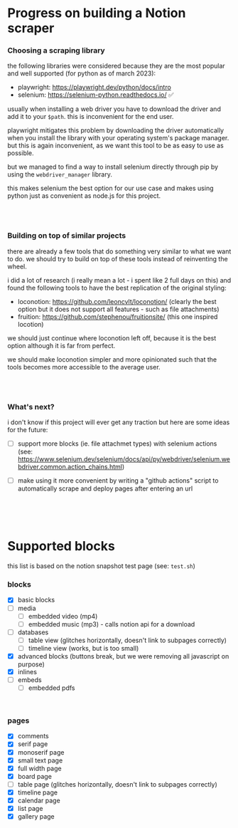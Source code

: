 # Progress on building a Notion scraper

### Choosing a scraping library

the following libraries were considered because they are the most popular and well supported (for python as of march 2023):

-   playwright: https://playwright.dev/python/docs/intro
-   selenium: https://selenium-python.readthedocs.io/ ✅

usually when installing a web driver you have to download the driver and add it to your `$path`. this is inconvenient for the end user.

playwright mitigates this problem by downloading the driver automatically when you install the library with your operating system's package manager. but this is again inconvenient, as we want this tool to be as easy to use as possible.

but we managed to find a way to install selenium directly through pip by using the `webdriver_manager` library.

this makes selenium the best option for our use case and makes using python just as convenient as node.js for this project.

<br><br>

### Building on top of similar projects

there are already a few tools that do something very similar to what we want to do. we should try to build on top of these tools instead of reinventing the wheel.

i did a lot of research (i really mean a lot - i spent like 2 full days on this) and found the following tools to have the best replication of the original styling:

-   loconotion: https://github.com/leoncvlt/loconotion/ (clearly the best option but it does not support all features - such as file attachments)
-   fruition: https://github.com/stephenou/fruitionsite/ (this one inspired locotion)

we should just continue where loconotion left off, because it is the best option although it is far from perfect.

we should make loconotion simpler and more opinionated such that the tools becomes more accessible to the average user.

<br><br>

### What's next?

i don't know if this project will ever get any traction but here are some ideas for the future:

-   [ ] support more blocks (ie. file attachmet types) with selenium actions (see: https://www.selenium.dev/selenium/docs/api/py/webdriver/selenium.webdriver.common.action_chains.html)

-   [ ] make using it more convenient by writing a "github actions" script to automatically scrape and deploy pages after entering an url

<br><br><br>

# Supported blocks

this list is based on the notion snapshot test page (see: `test.sh`)

### blocks

-   [x] basic blocks
-   [ ] media
    -   [ ] embedded video (mp4)
    -   [ ] embedded music (mp3) - calls notion api for a download
-   [ ] databases
    -   [ ] table view (glitches horizontally, doesn't link to subpages correctly)
    -   [ ] timeline view (works, but is too small)
-   [x] advanced blocks (buttons break, but we were removing all javascript on purpose)
-   [x] inlines
-   [ ] embeds
    -   [ ] embedded pdfs

<br>

### pages

-   [x] comments
-   [x] serif page
-   [x] monoserif page
-   [x] small text page
-   [x] full width page
-   [x] board page
-   [ ] table page (glitches horizontally, doesn't link to subpages correctly)
-   [x] timeline page
-   [x] calendar page
-   [x] list page
-   [x] gallery page
